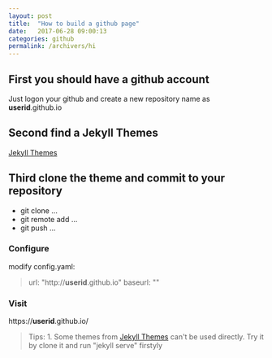 ```yaml
---
layout: post
title:  "How to build a github page"
date:   2017-06-28 09:00:13
categories: github
permalink: /archivers/hi
---
```


## First you should have a github account ##
Just logon your github and create a new repository name as **userid**.github.io

## Second find a Jekyll Themes ##
[Jekyll Themes](http://jekyllthemes.org/)

## Third clone the theme and commit to your repository ##
* git clone ...
* git remote add ...
* git push ...

### Configure ###
modify config.yaml:
> url: "http://**userid**.github.io"
> baseurl: ""

### Visit ###
https://**userid**.github.io/

> Tips: 1. Some themes from [Jekyll Themes](http://jekyllthemes.org/) can't be used directly. Try it by clone it and run "jekyll serve" firstyly
